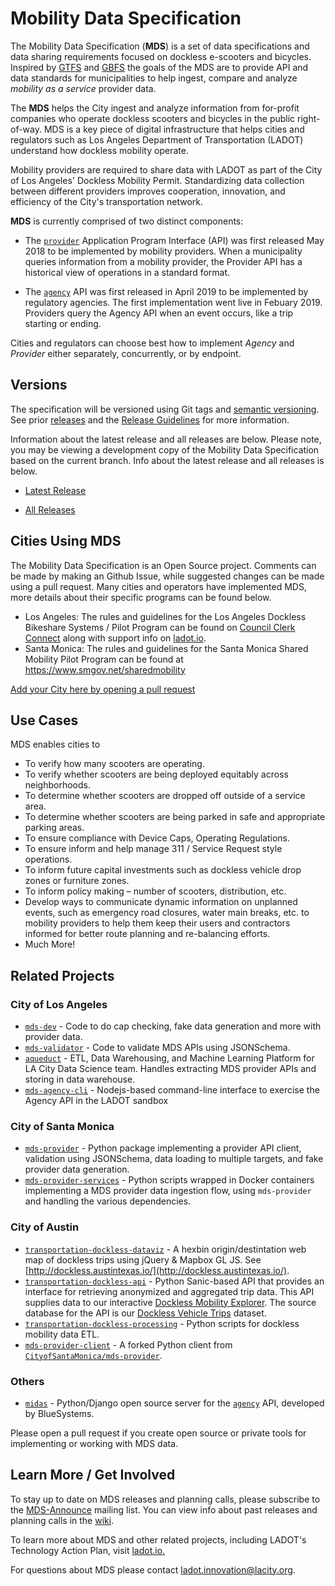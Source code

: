 # Mobility Data Specification

The Mobility Data Specification (**MDS**) is a set of data specifications and data sharing requirements focused on dockless e-scooters and bicycles. Inspired by [GTFS](https://developers.google.com/transit/gtfs/reference/) and [GBFS](https://github.com/NABSA/gbfs) the goals of the MDS are to provide API and data standards for municipalities to help ingest, compare and analyze *mobility as a service* provider data. 

The **MDS** helps the City ingest and analyze information from for-profit companies who operate dockless scooters and bicycles in the public right-of-way. MDS is a key piece of digital infrastructure that helps cities and regulators such as Los Angeles Department of Transportation (LADOT) understand how dockless mobility operate.

Mobility providers are required to share data with LADOT as part of the City of Los Angeles' Dockless Mobility Permit. Standardizing data collection between different providers improves cooperation, innovation, and efficiency of the City's transportation network.

**MDS** is currently comprised of two distinct components:

* The [`provider`][provider] Application Program Interface (API) was first released May 2018 to be implemented by mobility providers. When a municipality queries information from a mobility provider, the Provider API has a historical view of operations in a standard format.

* The [`agency`][agency] API was first released in April 2019 to be implemented by regulatory agencies. The first implementation went live in Febuary 2019. Providers query the Agency API when an event occurs, like a trip starting or ending.

Cities and regulators can choose best how to implement *Agency* and *Provider* either separately, concurrently, or by endpoint.

## Versions

The specification will be versioned using Git tags and [semantic versioning](https://semver.org/). See prior [releases](https://github.com/CityOfLosAngeles/mobility-data-specification/releases) and the [Release Guidelines](ReleaseGuidelines.md) for more information.

Information about the latest release and all releases are below. Please note, you may be viewing a development copy of the Mobility Data Specification based on the current branch. Info about the latest release and all releases is below.

* [Latest Release](https://github.com/CityOfLosAngeles/mobility-data-specification/tree/master)

* [All Releases](https://github.com/CityOfLosAngeles/mobility-data-specification/releases)

## Cities Using MDS 

The Mobility Data Specification is an Open Source project. Comments can be made by making an Github Issue, while suggested changes can be made using a pull request. Many cities and operators have implemented MDS, more details about their specific programs can be found below. 

* Los Angeles: The rules and guidelines for the Los Angeles Dockless Bikeshare Systems / Pilot Program can be found on [Council Clerk Connect](https://cityclerk.lacity.org/lacityclerkconnect/index.cfm?fa=ccfi.viewrecord&cfnumber=17-1125) along with support info on [ladot.io](https://ladot.io/programs/dockless/).
* Santa Monica: The rules and guidelines for the Santa Monica Shared Mobility Pilot Program can be found at https://www.smgov.net/sharedmobility

[Add your City here by opening a pull request](https://github.com/CityofLosAngeles/mobility-data-specification/compare)

## Use Cases
MDS enables cities to 

- To verify how many scooters are operating.
- To verify whether scooters are being deployed equitably across neighborhoods. 
- To determine whether scooters are dropped off outside of a service area. 
- To determine whether scooters are being parked in safe and appropriate parking areas.
- To ensure compliance with Device Caps, Operating Regulations. 
- To ensure inform and help manage 311 / Service Request style operations. 
- To inform future capital investments such as dockless vehicle drop zones or furniture zones.
- To inform policy making – number of scooters, distribution, etc.
- Develop ways to communicate dynamic information on unplanned events, such as emergency road closures, water main breaks, etc. to mobility providers to help them keep their users and contractors informed for better route planning and re-balancing efforts.
- Much More! 

## Related Projects

### City of Los Angeles
* [`mds-dev`](https://github.com/cityoflosangeles/mds-dev) - Code to do cap checking, fake data generation and more with provider data. 
* [`mds-validator`](https://github.com/cityoflosangeles/mds-validator) - Code to validate MDS APIs using JSONSchema. 
* [`aqueduct`](https://github.com/cityoflosangeles/aqueduct) - ETL, Data Warehousing, and Machine Learning Platform for LA City Data Science team. Handles extracting MDS provider APIs and storing in data warehouse. 
* [`mds-agency-cli`](https://github.com/cityoflosangeles/mds-agency-cli) - Nodejs-based command-line interface to exercise the Agency API in the LADOT sandbox

### City of Santa Monica
* [`mds-provider`](https://github.com/cityofsantamonica/mds-provider) - Python package implementing a provider API client, validation using JSONSchema, data loading to multiple targets, and fake provider data generation.
* [`mds-provider-services`](https://github.com/cityofsantamonica/mds-provider-services) - Python scripts wrapped in Docker containers implementing a MDS provider data ingestion flow, using `mds-provider` and handling the various dependencies.

### City of Austin
* [`transportation-dockless-dataviz`](https://github.com/cityofaustin/transportation-dockless-dataviz) - A hexbin origin/destintation web map of dockless trips using jQuery & Mapbox GL JS. See [http://dockless.austintexas.io/](http://dockless.austintexas.io/).
* [`transportation-dockless-api`](https://github.com/cityofaustin/transportation-dockless-api) - Python Sanic-based API that provides an interface for retrieving anonymized and aggregated trip data. This API supplies data to our interactive [Dockless Mobility Explorer](https://dockless.austintexas.io). The source database for the API is our [Dockless Vehicle Trips](https://data.austintexas.gov/Transportation-and-Mobility/Dockless-Vehicle-Trips/7d8e-dm7r) dataset.
* [`transportation-dockless-processing`](https://github.com/cityofaustin/transportation-dockless-processing) - Python scripts for dockless mobility data ETL.
* [`mds-provider-client`](https://github.com/cityofaustin/mds-provider-client) - A forked Python client from [`CityofSantaMonica/mds-provider`](https://github.com/cityofsantamonica/mds-provider).

### Others

* [`midas`](https://github.com/polyconseil/midas) - Python/Django open source server for the [`agency`][agency] API, developed by BlueSystems.

Please open a pull request if you create open source or private tools for implementing or working with MDS data. 

[agency]: /agency/README.md
[provider]: /provider/README.md

## Learn More / Get Involved 

To stay up to date on MDS releases and planning calls, please subscribe to the [MDS-Announce](https://groups.google.com/forum/#!forum/mds-announce) mailing list. You can view info about past releases and planning calls in the [wiki](https://github.com/CityOfLosAngeles/mobility-data-specification/wiki). 

To learn more about MDS and other related projects, including LADOT's Technology Action Plan, visit [ladot.io.](https://ladot.io/)

For questions about MDS please contact [ladot.innovation@lacity.org](mailto:ladot.innovation@lacity.org).